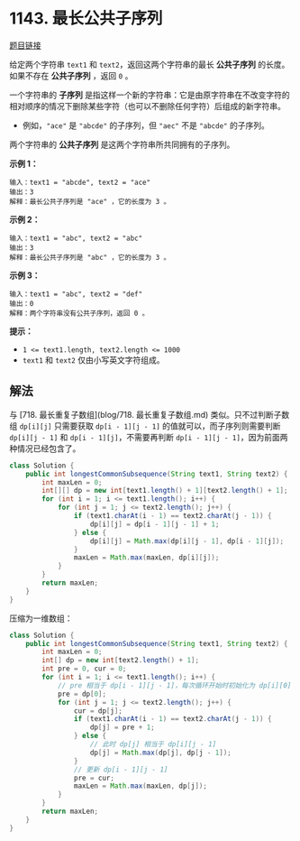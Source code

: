 # 1143. 最长公共子序列

[题目链接](https://leetcode.cn/problems/longest-common-subsequence/)

给定两个字符串 `text1` 和 `text2`，返回这两个字符串的最长 **公共子序列** 的长度。如果不存在 **公共子序列** ，返回 `0` 。

一个字符串的 **子序列** 是指这样一个新的字符串：它是由原字符串在不改变字符的相对顺序的情况下删除某些字符（也可以不删除任何字符）后组成的新字符串。

- 例如，`"ace"` 是 `"abcde"` 的子序列，但 `"aec"` 不是 `"abcde"` 的子序列。

两个字符串的 **公共子序列** 是这两个字符串所共同拥有的子序列。

**示例 1：**

```
输入：text1 = "abcde", text2 = "ace" 
输出：3  
解释：最长公共子序列是 "ace" ，它的长度为 3 。
```

**示例 2：**

```
输入：text1 = "abc", text2 = "abc"
输出：3
解释：最长公共子序列是 "abc" ，它的长度为 3 。
```

**示例 3：**

```
输入：text1 = "abc", text2 = "def"
输出：0
解释：两个字符串没有公共子序列，返回 0 。
```

**提示：**

- `1 <= text1.length, text2.length <= 1000`
- `text1` 和 `text2` 仅由小写英文字符组成。

## 解法

与 [718. 最长重复子数组](blog/718. 最长重复子数组.md) 类似。只不过判断子数组 `dp[i][j]` 只需要获取 `dp[i - 1][j - 1]` 的值就可以，而子序列则需要判断 `dp[i][j - 1]` 和 `dp[i - 1][j]`，不需要再判断 `dp[i - 1][j - 1]`，因为前面两种情况已经包含了。

```java
class Solution {
    public int longestCommonSubsequence(String text1, String text2) {
        int maxLen = 0;
        int[][] dp = new int[text1.length() + 1][text2.length() + 1];
        for (int i = 1; i <= text1.length(); i++) {
            for (int j = 1; j <= text2.length(); j++) {
                if (text1.charAt(i - 1) == text2.charAt(j - 1)) {
                    dp[i][j] = dp[i - 1][j - 1] + 1;
                } else {
                    dp[i][j] = Math.max(dp[i][j - 1], dp[i - 1][j]);
                }
                maxLen = Math.max(maxLen, dp[i][j]);
            }
        }
        return maxLen;
    }
}
```

压缩为一维数组：

```java
class Solution {
    public int longestCommonSubsequence(String text1, String text2) {
        int maxLen = 0;
        int[] dp = new int[text2.length() + 1];
        int pre = 0, cur = 0;
        for (int i = 1; i <= text1.length(); i++) {
            // pre 相当于 dp[i - 1][j - 1]，每次循环开始时初始化为 dp[i][0]
            pre = dp[0];
            for (int j = 1; j <= text2.length(); j++) {
                cur = dp[j];
                if (text1.charAt(i - 1) == text2.charAt(j - 1)) {
                    dp[j] = pre + 1;
                } else {
                    // 此时 dp[j] 相当于 dp[i][j - 1]
                    dp[j] = Math.max(dp[j], dp[j - 1]);
                }
                // 更新 dp[i - 1][j - 1]
                pre = cur;
                maxLen = Math.max(maxLen, dp[j]);
            }
        }
        return maxLen;
    }
}
```

